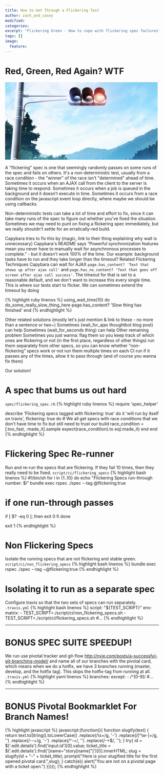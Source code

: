 ```yaml
---
title: How to Get Through a Flickering Test
author: zach_and_casey
modified:
categories:
excerpt: "Flickering Green - How to cope with flickering spec failures"
tags: []
image:
  feature:
---
```


# Red, Green, Red Again? WTF
![Red light! ..... green light!](/images/stoplight.gif)

A "flickering" spec is one that seemingly randomly passes on some runs of the spec and fails on others. It's a non-deterministic test, usually from a race condition - the "winner" of the race isn't "determined" ahead of time. Sometimes it occurs when an AJAX call from the client to the server is taking time to respond. Sometimes it occurs when a job is queued in the background and it doesn’t execute in time. Sometimes it occurs from a race condition on the javascript event loop directly, where maybe we should be using callbacks.

Non-deterministic tests can take a lot of time and effort to fix, since it can take many runs of the spec to figure out whether you've fixed the situation. Sometimes we may need to punt on fixing a flickering spec immediately, but we really shouldn't settle for an erratically-red build.

Capybara tries to fix this by (magic, link to their thing explaining why wait is unnecessary)
Capybara's README says “Powerful synchronization features mean you never have to manually wait for asynchronous processes to complete.” - but it doesn't work 100% of the time.
Our example: background tasks have to run and they take longer than the timeout?
Related Flickering Techniques
Capybara can wait for AJAX `page.has_content? 'Text that shows up after ajax call'` and `page.has_no_content? 'Text that goes off screen after ajax call success'`.
The timeout for that is set to a reasonable default, and we don't want to increase this every single time. This is where our tests start to flicker. We can sometimes extend the timeout by doing

{% highlight ruby linenos %}
using_wait_time(10) do
  do_some_really_slow_thing_here
  page.has_content? 'Slow thing has finished'
end
{% endhighlight %}

Other related solutions (mostly let's just mention & link to these - no more than a sentence or two~)
Sometimes (wait_for_ajax thoughtbot blog post) can help
Sometimes (wait_for_seconds thing) can help
Other remaining problem
Sometimes you just wanna:
flag them so you keep track of which ones are flickering or not (in the first place, regardless of other things)
run them separately from other specs, so you can know whether “non-flickering” specs work or not
run them multiple times on each CI run
if it passes any of the times, allow it to pass through (and of course you wanna fix them)

Our solution!

# A spec that bums us out hard
`spec/flickering_spec.rb`
{% highlight ruby linenos %}
require 'spec_helper'

describe 'Flickering specs tagged with flickering: true' do
  it 'will run by itself on travis', flickering: true do
    # We all get specs with race conditions that we don't have time to fix but still need to trust our build
    race_condition = [:too_fast, :made_it].sample
    expect(race_condition).to eq(:made_it)
  end
end
{% endhighlight %}

# Flickering Spec Re-runner
Run and re-run the specs that are flickering. If they fail 10 times, then they really need to be fixed.
`script/ci/flickering_specs`
{% highlight bash linenos %}
#!/bin/sh
for i in {1..10}
do
  echo "Flickering Specs run-through number: $i"
  bundle exec rspec ./spec --tag @flickering:true
  # if one run-through passes
  if [ $? -eq 0 ]; then
    exit 0
  fi
done

exit 1
{% endhighlight %}

# Non Flickering Specs
Isolate the running specs that are not flickering and stable green.
`script/ci/non_flickering_specs`
{% highlight bash linenos %}
bundle exec rspec ./spec --tag ~@flickering:true
{% endhighlight %}

# Isolating it to run as a separate spec
Configure travis so that the two sets of specs can run separately.
`.travis.yml`
{% highlight bash linenos %}
script: "${TEST_SCRIPT}"
env:
  matrix:
    - TEST_SCRIPT=./script/ci/non_flickering_specs.sh
    - TEST_SCRIPT=./script/ci/flickering_specs.sh
#...
{% endhighlight %}


---

# BONUS SPEC SUITE SPEEDUP!
We run use pivotal tracker and git-flow http://nvie.com/posts/a-successful-git-branching-model/ and name all of our branches with the pivotal card, which means when we do a hotfix, we have 3 branches running (master, develop, and the hotfix tag). This skips the hotfix-tag from running at all.
`.travis.yml`
{% highlight yaml linenos %}
branches:
  except:
    - /^[0-9]/
#...
{% endhighlight %}

---

# BONUS Pivotal Bookmarklet For Branch Names!
{% highlight javascript %}
javascript:(function(){ function slugify(text) { return text.toString().toLowerCase() .replace(/\s+/g, '-') .replace(/[^\w\-]+/g, '') .replace(/\-\-+/g, '-') .replace(/^-+/, '') .replace(/-+$/, ''); } try{ id = $('.edit.details').find('input.id')[0].value; ticket_title = $('.edit.details').find('[name="story[name]"]')[0].innerHTML; slug = slugify(id + "-" + ticket_title); prompt("Here is your slugified title for the first opened pivotal card.",slug); } catch(e){ alert("You are not on a pivotal page with a ticket open.") }})();
{% endhighlight %}
